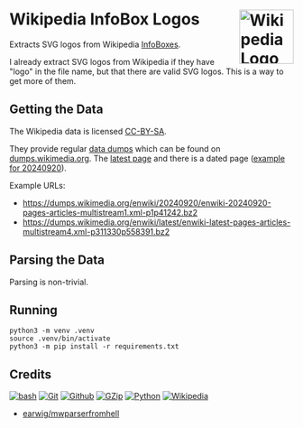 # Wikipedia InfoBox Logos [<img alt="Wikipedia Logo" src="https://www.vectorlogo.zone/logos/wikipedia/wikipedia-icon.svg" height="96" align="right"/>](https://wikipedia.org/)

Extracts SVG logos from Wikipedia [InfoBoxes](https://en.wikipedia.org/wiki/Help:Infobox).

I already extract SVG logos from Wikipedia if they have "logo" in the file name, but that there are valid SVG logos.  This is
a way to get more of them.

## Getting the Data

The Wikipedia data is licensed [CC-BY-SA](https://en.wikipedia.org/wiki/Wikipedia:Database_download).

They provide regular [data dumps](https://meta.wikimedia.org/wiki/Data_dumps) which can be found on [dumps.wikimedia.org](https://dumps.wikimedia.org/enwiki/).  The [latest page](https://dumps.wikimedia.org/enwiki/latest/) and there is a dated page ([example for 20240920](https://dumps.wikimedia.org/enwiki/20240920/)).

Example URLs:
- https://dumps.wikimedia.org/enwiki/20240920/enwiki-20240920-pages-articles-multistream1.xml-p1p41242.bz2
- https://dumps.wikimedia.org/enwiki/latest/enwiki-latest-pages-articles-multistream4.xml-p311330p558391.bz2


## Parsing the Data

Parsing is non-trivial.


## Running

```
python3 -m venv .venv
source .venv/bin/activate
python3 -m pip install -r requirements.txt
```

## Credits

[![bash](https://www.vectorlogo.zone/logos/gnu_bash/gnu_bash-ar21.svg)](https://www.gnu.org/software/bash/ "scripting")
[![Git](https://www.vectorlogo.zone/logos/git-scm/git-scm-ar21.svg)](https://git-scm.com/ "Version control")
[![Github](https://www.vectorlogo.zone/logos/github/github-ar21.svg)](https://github.com/ "Code hosting")
[![GZip](https://www.vectorlogo.zone/logos/gnu/gnu-ar21.svg)](https://www.gnu.org/software/gzip/ "Compression")
[![Python](https://www.vectorlogo.zone/logos/python/python-ar21.svg)](https://www.python.org/ "data load script")
[![Wikipedia](https://www.vectorlogo.zone/logos/wikipedia/wikipedia-ar21.svg)](https://wikipedia.org/ "Logos")

* [earwig/mwparserfromhell](https://github.com/earwig/mwparserfromhell)
